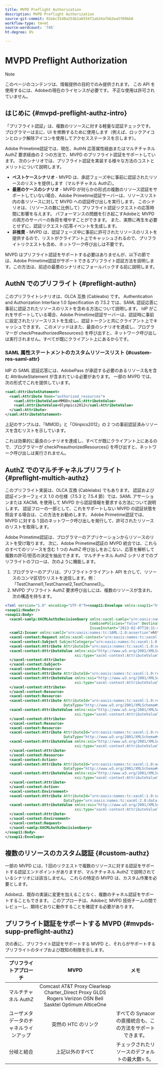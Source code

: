 ```yaml
---
title: MVPD Preflight Authorization
description: MVPD Preflight Authorization
source-git-commit: 02ebc3548a254b2a6554f1ab34afbb3ea5f09bb8
workflow-type: tm+mt
source-wordcount: '745'
ht-degree: 0%

---
```


# MVPD Preflight Authorization

>[!NOTE]
>
>このページのコンテンツは、情報提供の目的でのみ提供されます。 この API を使用するには、Adobeの現在のライセンスが必要です。 不正な使用は許可されていません。

## はじめに {#mvpd-preflight-authz-intro}

「プリフライト認証」は、複数のリソースに対する軽量な認証チェックです。 プログラマーは主に、UI を修飾するために使用します（例えば、ロックアイコンとロック解除アイコンを使用してアクセスステータスを示します）。

Adobe Primetime認証では、現在、AuthN 応答属性経由またはマルチチャネル AuthZ 要求経由の 2 つの方法で、MVPD のプリフライト認証をサポートしています。  次のシナリオでは、プリフライト認証を実装する様々な方法のコストとメリットについて説明します。

* **ベストケースシナリオ** - MVPD は、承認フェーズ中に事前に認証されたリソースのリストを提供します（マルチチャネル AuthZ）。
* **最悪のケースのシナリオ** - MVPD が何らかの形式の複数のリソース認証をサポートしていない場合、Adobe Primetime認証サーバーは、リソースリスト内の各リソースに対して MVPD への認証呼び出しを実行します。 このシナリオは、（リソースの数に比例して）プリフライト認証リクエストの応答時間に影響を与えます。 パフォーマンスの問題を引き起こすAdobeと MVPD の両方のサーバーの負荷を増やすことができます。 また、実際に再生を必要とせずに、認証リクエスト/応答イベントを生成します。
* **非推奨** - MVPD は、認証フェーズ中に事前に許可されたリソースのリストを提供するので、リストがクライアント上でキャッシュされるので、プリフライトリクエストも含め、ネットワーク呼び出しは不要です。

MVPD はプリフライト認証をサポートする必要はありませんが、以下の節では、Adobe Primetime認証がサポートできるプリフライト認証方法を説明します。この方法は、前述の最悪のシナリオにフォールバックする前に説明します。

## AuthN でのプリフライト {#preflight-authn}

このプリフライトシナリオは、OLCA 互換 (Cableabs) です。 Authentication and Authorization Interface 1.0 Specification の 7.5.2 では、SAML 認証応答に事前に認証されたリソースのリストを含める方法について説明します。 IdP がこれをサポートしている場合、Adobe Primetime認証サーバーは、認証時に事前に設定されたリソースリストを生成し、認証トークンと共にクライアント上でキャッシュできます。 このメソッドはまた、最良のシナリオを達成し、プログラマーが checkPreauthorizedResources() を呼び出すと、ネットワーク呼び出しは実行されません。すべてが既にクライアント上にあるからです。

### SAML 属性ステートメントのカスタムリソースリスト {#custom-res-saml-attr}

IdP の SAML 認証応答には、AdobePass が承認する必要のあるリソース名を含む AttributeStatement が含まれている必要があります。  一部の MVPD では、次の形式でこれを提供しています。

```XML
<saml:AttributeStatement>
  <saml:Attribute Name="authorized_resources">
    <saml:AttributeValue>MMOD</saml:AttributeValue>
    <saml:AttributeValue>Olympics2012</saml:AttributeValue>
  </saml:Attribute>
</saml:AttributeStatement>
```

上記のサンプルは、「MMOD」と「Olinpics2012」の 2 つの事前認証済みリソースを含むリストを示しています。

これは効果的に最良のシナリオを達成し、すべてが既にクライアント上にあるので、プログラマーが checkPreauthorizedResources() を呼び出すと、ネットワーク呼び出しは実行されません。

## AuthZ でのマルチチャネルプリフライト {#preflight-multich-authz}

このプリフライト実装は、OLCA 互換 (Cablelabs) でもあります。  認証および認証インターフェイス 1.0 の仕様（7.5.3 と 7.5.4 節）では、SAML アサーションまたは XACML を使用して MVPD から認証情報を要求する方法について説明します。 認証フローの一部として、これをサポートしない MVPD の認証状態を照会する場合は、この方法をお勧めします。 Adobe Primetime認証では、MVPD に対する 1 回のネットワーク呼び出しを発行して、許可されたリソースのリストを取得します。


Adobe Primetime認証は、プログラマーのアプリケーションからリソースのリストを受け取ります。 次に、Adobe Primetime認証の MVPD 統合では、これらのすべてのリソースを含む 1 つの AuthZ 呼び出しをおこない、応答を解析して複数の許可/拒否の決定を抽出できます。  マルチチャネル AuthZ シナリオでのプリフライトのフローは、次のように機能します。

1. プログラマーのアプリは、プリフライトクライアント API を介して、リソースのコンマ区切りリストを送信します。例：「TestChannel1,TestChannel2,TestChannel3」。
1. MVPD プリフライト AuthZ 要求呼び出しには、複数のリソースが含まれ、次の構造を持ちます。

```XML
<?xml version="1.0" encoding="UTF-8"?><soap11:Envelope xmlns:soap11="http://schemas.xmlsoap.org/soap/envelope/"> 
<soap11:Header/> 
<soap11:Body> 
  <xacml-samlp:XACMLAuthzDecisionQuery xmlns:xacml-samlp="urn:oasis:names:tc:xacml:2.0:profile:saml2.0:v2:schema:protocol" 
                                       CombinePolicies="false" Destination="https://login.idpexmaple.net/" ID="_3576604f382455d6495f342d9e07b69c" 
                                       IssueInstant="2013-02-07T10:31:40.333Z" Version="2.0"> 
  <saml2:Issuer xmlns:saml2="urn:oasis:names:tc:SAML:2.0:assertion">https://saml.sp.auth-staging.adobe.com/on-behalf-of/TestDistributors</saml2:Issuer> 
  <xacml-context:Request xmlns:xacml-context="urn:oasis:names:tc:xacml:2.0:context:schema:os"> 
  <xacml-context:Subject SubjectCategory="urn:oasis:names:tc:xacml:1.0:subject-category:access-subject"> 
  <xacml-context:Attribute AttributeId="urn:oasis:names:tc:xacml:1.0:subject:subject-id" DataType="http://www.w3.org/2001/XMLSchema#string"> 
  <xacml-context:AttributeValue xmlns:xsi="http://www.w3.org/2001/XMLSchema-instance" 
                                xsi:type="xacml-context:AttributeValueType">VFZTAQEAABQCe[...]</xacml-context:AttributeValue> 
  </xacml-context:Attribute> 
  </xacml-context:Subject> 
  <xacml-context:Resource> 
  <xacml-context:Attribute AttributeId="urn:oasis:names:tc:xacml:1.0:resource:resource-id" DataType="http://www.w3.org/2001/XMLSchema#string"> 
  <xacml-context:AttributeValue xmlns:xsi="http://www.w3.org/2001/XMLSchema-instance" 
                                xsi:type="xacml-context:AttributeValueType">TestChannel1</xacml-context:AttributeValue> 
  </xacml-context:Attribute> 
  </xacml-context:Resource> 
  <xacml-context:Resource> 
  <xacml-context:Attribute AttributeId="urn:oasis:names:tc:xacml:1.0:resource:resource-id" 
                           DataType="http://www.w3.org/2001/XMLSchema#string"> 
  <xacml-context:AttributeValue xmlns:xsi="http://www.w3.org/2001/XMLSchema-instance" 
                                xsi:type="xacml-context:AttributeValueType">TestChannel2</xacml-context:AttributeValue> 
  </xacml-context:Attribute> 
  </xacml-context:Resource> 
  <xacml-context:Resource> 
  <xacml-context:Attribute AttributeId="urn:oasis:names:tc:xacml:1.0:resource:resource-id" 
                           DataType="http://www.w3.org/2001/XMLSchema#string"> 
  <xacml-context:AttributeValue xmlns:xsi="http://www.w3.org/2001/XMLSchema-instance"
                                xsi:type="xacml-context:AttributeValueType">TestChannel3</xacml-context:AttributeValue> 
  </xacml-context:Attribute> 
  </xacml-context:Resource> 
  <xacml-context:Action> 
  <xacml-context:Attribute AttributeId="urn:oasis:names:tc:xacml:1.0:action:action-id" 
                           DataType="http://www.w3.org/2001/XMLSchema#string"> 
  <xacml-context:AttributeValue xmlns:xsi="http://www.w3.org/2001/XMLSchema-instance" 
                                xsi:type="xacml-context:AttributeValueType">VIEW</xacml-context:AttributeValue> 
  </xacml-context:Attribute> 
  </xacml-context:Action> 
  <xacml-context:Environment> 
  <xacml-context:Attribute AttributeId="urn:oasis:names:tc:xacml:1.0:subject:authn-locality:ip-address" 
                           DataType="urn:oasis:names:tc:xacml:2.0:data-type:ipAddress"> 
  <xacml-context:AttributeValue xmlns:xsi="http://www.w3.org/2001/XMLSchema-instance" 
                                xsi:type="xacml-context:AttributeValueType">127.0.0.1</xacml-context:AttributeValue> 
  </xacml-context:Attribute> 
  </xacml-context:Environment> 
  </xacml-context:Request> 
  </xacml-samlp:XACMLAuthzDecisionQuery> 
</soap11:Body> 
</soap11:Envelope>
```

## 複数のリソースのカスタム認証 {#custom-authz}

一部の MVPD には、1 回のリクエストで複数のリソースに対する認証をサポートする認証エンドポイントがありますが、マルチチャネル AuthZ で説明されているシナリオには該当しません。 これらの特定の MVPD は、カスタム作業を必要とします。

Adobeは、既存の実装に変更を加えることなく、複数のチャネル認証をサポートすることもできます。  このアプローチは、Adobeと MVPD 技術チームの間でレビューし、期待どおりに動作することを確認する必要があります。

## プリフライト認証をサポートする MVPD {#mvpds-supp-preflight-authz}

次の表に、プリフライト認証をサポートする MVPD と、それらがサポートするプリフライトのタイプおよび既知の制限を示します。

| プリフライトアプローチ | MVPD | メモ |
|:-------------------------------:|:--------------------------------------------------------------------------------------------------------:|:------------------------------------------------------------------:|
| マルチチャネル AuthZ | Comcast AT&amp;T Proxy Clearleap Charter_Direct Proxy GLDS Rogers Verizon OSN Bell Sasktel Optimum AlticeOne |                                                                    |
| ユーザメタデータのチャネルラインアップ | 突然の HTC のリンク | すべての Synacor の直接統合も、この方法をサポートできます。 |
| 分岐と結合 | 上記以外のすべて | チェックされたリソースのデフォルトの最大数= 5。 |

<!--
![RelatedInformation]
>* [Logout](/help/authentication/usecase-mvpd-logout.md)
>* [Authorization](/help/authentication/authz-usecase.md)
>* [MVPD Integration Features](/help/authentication/mvpd-integr-features.md)
>* [MVPD User Metadata Exchange](/help/authentication/mvpd-user-metadata-exchng.md)
>* [Preflight Authorization - Programmer Integration Guide](/help/authentication/preflight-authz.md)
>* [AuthN and AuthZ Interface 1.0 Specification](https://www.cablelabs.com/specifications/CL-SP-AUTH1.0-I04-120621.pdf){target=_blank} 
-->
